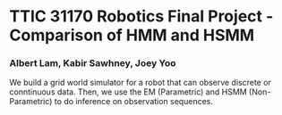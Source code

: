 # TTIC 31170 Robotics Final Project - Comparison of HMM and HSMM

### Albert Lam, Kabir Sawhney, Joey Yoo

We build a grid world simulator for a robot that can observe discrete or conntinuous data.
Then, we use the EM (Parametric) and HSMM (Non-Parametric) to do inference on observation sequences.
